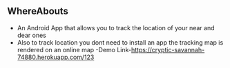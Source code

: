 ## WhereAbouts ##

 - An Android App that allows you to track the location of your near and dear ones
 - Also to track location you dont need to install an app the tracking map is rendered on an online map
	 -Demo Link-https://cryptic-savannah-74880.herokuapp.com/123
